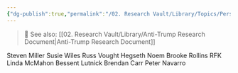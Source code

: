 ```yaml
---
{"dg-publish":true,"permalink":"/02. Research Vault/Library/Topics/Personal/Administration/","tags":["research"],"created":"2025-10-29T15:01:37.260-04:00","updated":"2025-10-29T15:04:00.928-04:00"}
---
```


> 🔗 See also: [[02. Research Vault/Library/Anti-Trump Research Document\|Anti-Trump Research Document]]


Steven Miller
Susie Wiles
Russ Vought
Hegseth
Noem
Brooke Rollins
RFK
Linda McMahon
Bessent
Lutnick
Brendan Carr
Peter Navarro
